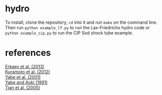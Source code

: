 # hydro

To install, clone the repository, ``cd`` into it and run ``make`` on the command line.
Then run ``python example_lf.py`` to run the Lax-Friedrichs hydro code
or ``python example_cip.py`` to run the CIP Sod shock tube example.

# references
[Erkaev et al. (2013)](http://adsabs.harvard.edu/abs/2013AsBio..13.1011E)  
[Kuramoto et al. (2012)](http://adsabs.harvard.edu/abs/2013E%26PSL.375..312K)  
[Yabe et al. (2001)](http://adsabs.harvard.edu/abs/2001MWRv..129..332Y)  
[Yabe and Aoki (1991)](http://adsabs.harvard.edu/abs/1991CoPhC..66..219Y)  
[Tian et al. (2005)](http://adsabs.harvard.edu/abs/2005Sci...308.1014T)
